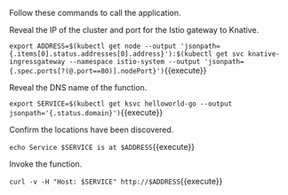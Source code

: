 Follow these commands to call the application.

Reveal the IP of the cluster and port for the Istio gateway to Knative.

`export ADDRESS=$(kubectl get node --output 'jsonpath={.items[0].status.addresses[0].address}'):$(kubectl get svc knative-ingressgateway --namespace istio-system --output 'jsonpath={.spec.ports[?(@.port==80)].nodePort}')`{{execute}}

Reveal the DNS name of the function.

`export SERVICE=$(kubectl get ksvc helloworld-go --output jsonpath='{.status.domain}')`{{execute}}

Confirm the locations have been discovered.

`echo Service $SERVICE is at $ADDRESS`{{execute}}

Invoke the function.

`curl -v -H "Host: $SERVICE" http://$ADDRESS`{{execute}}
